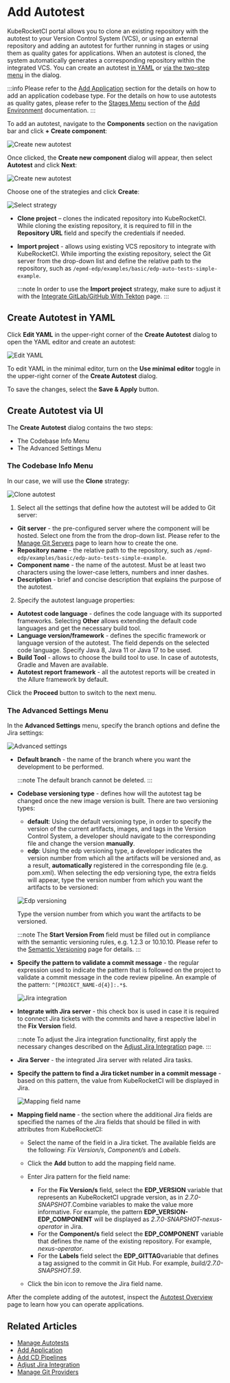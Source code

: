 # Add Autotest

KubeRocketCI portal allows you to clone an existing repository with the autotest to your Version Control System (VCS), or using an external repository and adding an autotest for further running in stages or using them as quality gates for applications. When an autotest is cloned, the system automatically generates a corresponding repository within the integrated VCS. You can create an autotest [in YAML](#create-autotest-in-yaml) or [via the two-step menu](#create-autotest-via-ui) in the dialog.

:::info
    Please refer to the [Add Application](add-application.md) section for the details on how to add an application codebase type.
    For the details on how to use autotests as quality gates, please refer to the [Stages Menu](add-cd-pipeline.md#the-stages-menu) section of the [Add Environment](add-cd-pipeline.md) documentation.
:::

To add an autotest, navigate to the **Components** section on the navigation bar and click **+ Create component**:

  ![Create new autotest](../assets/user-guide/create_new_codebase.png "Create new autotest")

Once clicked, the **Create new component** dialog will appear, then select **Autotest** and click **Next**:

  ![Create new autotest](../assets/user-guide/create_new_autotest.png "Create new autotest")

Choose one of the strategies and click **Create**:

   ![Select strategy](../assets/user-guide/select_strategy_autotest.png  "Select strategy")

* **Clone project** – clones the indicated repository into KubeRocketCI. While cloning the existing repository, it is required to fill in the **Repository URL** field and specify the credentials if needed.

* **Import project** - allows using existing VCS repository to integrate with KubeRocketCI. While importing the existing repository, select the Git server from the drop-down list and define the relative path to the repository, such as `/epmd-edp/examples/basic/edp-auto-tests-simple-example`.

  :::note
    In order to use the **Import project** strategy, make sure to adjust it with the [Integrate GitLab/GitHub With Tekton](../user-guide/add-git-server.md) page.
  :::
## Create Autotest in YAML

Click **Edit YAML** in the upper-right corner of the **Create Autotest** dialog to open the YAML editor and create an autotest:

![Edit YAML](../assets/user-guide/edp-portal-yaml-edit-autotest.png "Edit YAML")

To edit YAML in the minimal editor, turn on the **Use minimal editor** toggle in the upper-right corner of the **Create Autotest** dialog.

To save the changes, select the **Save & Apply** button.

## Create Autotest via UI

The **Create Autotest** dialog contains the two steps:

* The Codebase Info Menu
* The Advanced Settings Menu

### The Codebase Info Menu

In our case, we will use the **Clone** strategy:

  ![Clone autotest](../assets/user-guide/edp-portal-clone-autotest.png "Clone autotest")

1. Select all the settings that define how the autotest will be added to Git server:

  * **Git server** - the pre-configured server where the component will be hosted. Select one from the from the drop-down list. Please refer to the [Manage Git Servers](git-server-overview.md) page to learn how to create the one.
  * **Repository name** - the relative path to the repository, such as `/epmd-edp/examples/basic/edp-auto-tests-simple-example`.
  * **Component name** - the name of the autotest. Must be at least two characters using the lower-case letters, numbers and inner dashes.
  * **Description** - brief and concise description that explains the purpose of the autotest.

2. Specify the autotest language properties:

  * **Autotest code language** - defines the code language with its supported frameworks. Selecting **Other** allows extending the default code languages and get the necessary build tool.
  * **Language version/framework** - defines the specific framework or language version of the autotest. The field depends on the selected code language. Specify Java 8, Java 11 or Java 17 to be used.
  * **Build Tool** - allows to choose the build tool to use. In case of autotests, Gradle and Maven are available.
  * **Autotest report framework** - all the autotest reports will be created in the Allure framework by default.

Click the **Proceed** button to switch to the next menu.

### The Advanced Settings Menu

In the **Advanced Settings** menu, specify the branch options and define the Jira settings:

  ![Advanced settings](../assets/user-guide/edp-portal-advanced-settings-autotest.png "Advanced settings")

* **Default branch** - the name of the branch where you want the development to be performed.

  :::note
    The default branch cannot be deleted.
  :::
* **Codebase versioning type** - defines how will the autotest tag be changed once the new image version is built. There are two versioning types:
  * **default**: Using the default versioning type, in order to specify the version of the current artifacts, images, and tags in the Version Control System, a developer should navigate to the corresponding file and change the version **manually**.
  * **edp**: Using the edp versioning type, a developer indicates the version number from which all the artifacts will be versioned and, as a result, **automatically** registered in the corresponding file (e.g. pom.xml). When selecting the edp versioning type, the extra fields will appear, type the version number from which you want the artifacts to be versioned:

  ![Edp versioning](../assets/user-guide/edp-portal-edp-versioning-autotest.png "Edp versioning")

  Type the version number from which you want the artifacts to be versioned.

  :::note
    The **Start Version From** field must be filled out in compliance with the semantic versioning rules, e.g. 1.2.3 or 10.10.10. Please refer to the [Semantic Versioning](https://semver.org/) page for details.
  :::

* **Specify the pattern to validate a commit message** - the regular expression used to indicate the pattern that is followed on the project to validate a commit message in the code review pipeline. An example of the pattern: `^[PROJECT_NAME-d{4}]:.*$`.

  ![Jira integration](../assets/user-guide/edp-portal-integrate-jira-server-autotest.png)

* **Integrate with Jira server** - this check box is used in case it is required to connect Jira tickets with the commits
and have a respective label in the **Fix Version** field.

  :::note
    To adjust the Jira integration functionality, first apply the necessary changes described on the [Adjust Jira Integration](../operator-guide/jira-integration.md) page.
  :::
* **Jira Server** - the integrated Jira server with related Jira tasks.

* **Specify the pattern to find a Jira ticket number in a commit message** - based on this pattern, the value from KubeRocketCI will be displayed in Jira.

  ![Mapping field name](../assets/user-guide/edp-portal-autotest-advanced-mapping.png "Mapping field name")

* **Mapping field name** - the section where the additional Jira fields are specified the names of the Jira fields that should be filled in with attributes from KubeRocketCI:

  * Select the name of the field in a Jira ticket. The available fields are the following: *Fix Version/s*, *Component/s* and *Labels*.

  * Click the **Add** button to add the mapping field name.

  * Enter Jira pattern for the field name:

    * For the **Fix Version/s** field, select the **EDP_VERSION** variable that represents an KubeRocketCI upgrade version, as in _2.7.0-SNAPSHOT_.Combine variables to make the value more informative. For example, the pattern **EDP_VERSION-EDP_COMPONENT** will be displayed as _2.7.0-SNAPSHOT-nexus-operator_ in Jira.
    * For the **Component/s** field select the **EDP_COMPONENT** variable that defines the name of the existing repository. For example, _nexus-operator_.
    * For the **Labels** field select the **EDP_GITTAG**variable that defines a tag assigned to the commit in Git Hub. For example, _build/2.7.0-SNAPSHOT.59_.

  * Click the bin icon to remove the Jira field name.

After the complete adding of the autotest, inspect the [Autotest Overview](autotest.md) page to learn how you can operate applications.

## Related Articles

* [Manage Autotests](autotest.md)
* [Add Application](add-application.md)
* [Add CD Pipelines](add-cd-pipeline.md)
* [Adjust Jira Integration](../operator-guide/jira-integration.md)
* [Manage Git Providers](../user-guide/add-git-server.md)
